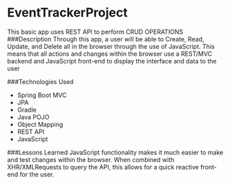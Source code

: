 # EventTrackerProject
This basic app uses REST API to perform CRUD OPERATIONS
###Description
Through this app, a user will be able to Create, Read, Update, and Delete all in the browser through the use of JavaScript. This means that all actions and changes within the browser use a REST/MVC backend and JavaScript front-end to display the interface and data to the user

###Technologies Used
* Spring Boot MVC
* JPA
* Gradle
* Java POJO
* Object Mapping
* REST API
* JavaScript

###Lessons Learned
JavaScript functionality makes it much easier to make and test changes within the browser. When combined with XHR/XMLRequests to query the API, this allows for a quick reactive front-end for the user.
